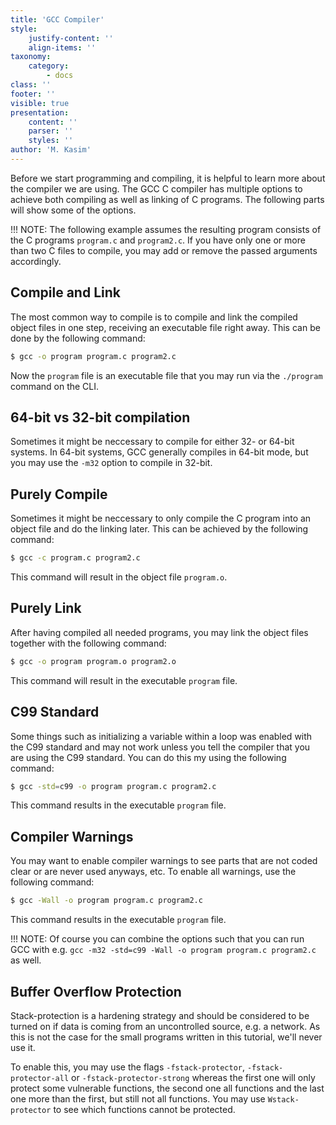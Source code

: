 ```yaml
---
title: 'GCC Compiler'
style:
    justify-content: ''
    align-items: ''
taxonomy:
    category:
        - docs
class: ''
footer: ''
visible: true
presentation:
    content: ''
    parser: ''
    styles: ''
author: 'M. Kasim'
---
```


Before we start programming and compiling, it is helpful to learn more about the compiler we are using. The GCC C compiler has multiple options to achieve both compiling as well as linking of C programs. The following parts will show some of the options.

!!! NOTE: The following example assumes the resulting program consists of the C programs `program.c` and `program2.c`. If you have only one or more than two C files to compile, you may add or remove the passed arguments accordingly.


## Compile and Link
The most common way to compile is to compile and link the compiled object files in one step, receiving an executable file right away. This can be done by the following command:

```sh
$ gcc -o program program.c program2.c
```

Now the `program` file is an executable  file that you may run via the `./program` command on the CLI.


## 64-bit vs 32-bit compilation
Sometimes it might be neccessary to compile for either 32- or 64-bit systems. In 64-bit systems, GCC generally compiles in 64-bit mode, but you may use the `-m32` option to compile in 32-bit.


## Purely Compile
Sometimes it might be neccessary to only compile the C program into an object file and do the linking later. This can be achieved by the following command:

```sh
$ gcc -c program.c program2.c
```

This command will result in the object file `program.o`.


## Purely Link
After having compiled all needed programs, you may link the object files together with the following command:

```sh
$ gcc -o program program.o program2.o
```

This command will result in the executable `program` file.


## C99 Standard
Some things such as initializing a variable within a loop was enabled with the C99 standard and may not work unless you tell the compiler that you are using the C99 standard. You can do this my using the following command:

```sh
$ gcc -std=c99 -o program program.c program2.c
```

This command results in the executable `program` file.


## Compiler Warnings
You may want to enable compiler warnings to see parts that are not coded clear or are never used anyways, etc. To enable all warnings, use the following command:

```sh
$ gcc -Wall -o program program.c program2.c
```

This command results in the executable `program` file.

!!! NOTE: Of course you can combine the options such that you can run GCC with e.g. `gcc -m32 -std=c99 -Wall -o program program.c program2.c` as well.


## Buffer Overflow Protection
Stack-protection is a hardening strategy and should be considered to be turned on if data is coming from an uncontrolled source, e.g. a network. As this is not the case for the small programs written in this tutorial, we'll never use it.

To enable this, you may use the flags `-fstack-protector`, `-fstack-protector-all` or `-fstack-protector-strong` whereas the first one will only protect some vulnerable functions, the second one all functions and the last one more than the first, but still not all functions. You may use `Wstack-protector` to see which functions cannot be protected.

